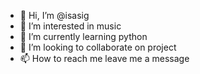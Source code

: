 - 👋 Hi, I’m @isasig
- 👀 I’m interested in music
- 🌱 I’m currently learning python
- 💞️ I’m looking to collaborate on project
- 📫 How to reach me leave me a message

<!---
isasig/isasig is a ✨ special ✨ repository because its `README.md` (this file) appears on your GitHub profile.
You can click the Preview link to take a look at your changes.
--->
